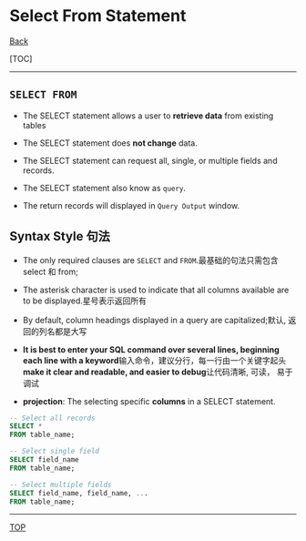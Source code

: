 # Select From Statement

[Back](../index.md)

[TOC]

---

## `SELECT FROM`

- The SELECT statement allows a user to **retrieve data** from existing tables

- The SELECT statement does **not change** data.

- The SELECT statement can request all, single, or multiple fields and records.

- The SELECT statement also know as `query`.

- The return records will displayed in `Query Output` window.

## Syntax Style 句法

- The only required clauses are `SELECT` and `FROM`.最基础的句法只需包含 select 和 from;

- The asterisk character is used to indicate that all columns available are to be displayed.星号表示返回所有

- By default, column headings displayed in a query are capitalized;默认, 返回的列名都是大写

- **It is best to enter your SQL command over several lines, beginning each line with a keyword**输入命令，建议分行，每一行由一个关键字起头
  **make it clear and readable, and easier to debug**让代码清晰, 可读， 易于调试

- **projection**: The selecting specific **columns** in a SELECT statement.

```SQL
-- Select all records
SELECT *
FROM table_name;

-- Select single field
SELECT field_name
FROM table_name;

-- Select multiple fields
SELECT field_name, field_name, ...
FROM table_name;

```

---

[TOP](#select-from-statement)
